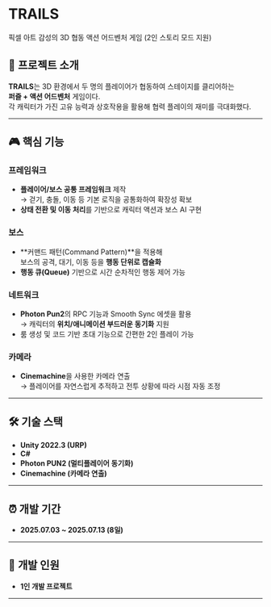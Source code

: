 # TRAILS

픽셀 아트 감성의 3D 협동 액션 어드벤처 게임 (2인 스토리 모드 지원)

## 📌 프로젝트 소개

**TRAILS**는 3D 환경에서 두 명의 플레이어가 협동하여 스테이지를 클리어하는  
**퍼즐 + 액션 어드벤처** 게임이다.  
각 캐릭터가 가진 고유 능력과 상호작용을 활용해 협력 플레이의 재미를 극대화했다.

---

## 🎮 핵심 기능

### 프레임워크
- **플레이어/보스 공통 프레임워크** 제작  
  → 걷기, 충돌, 이동 등 기본 로직을 공통화하여 확장성 확보  
- **상태 전환 및 이동 처리**를 기반으로 캐릭터 액션과 보스 AI 구현

### 보스
- **커맨드 패턴(Command Pattern)**을 적용해  
  보스의 공격, 대기, 이동 등을 **행동 단위로 캡슐화**  
- **행동 큐(Queue)** 기반으로 시간 순차적인 행동 제어 가능

### 네트워크
- **Photon Pun2**의 RPC 기능과 Smooth Sync 에셋을 활용  
  → 캐릭터의 **위치/애니메이션 부드러운 동기화** 지원  
- 룸 생성 및 코드 기반 초대 기능으로 간편한 2인 플레이 가능

### 카메라
- **Cinemachine**을 사용한 카메라 연출  
  → 플레이어를 자연스럽게 추적하고 전투 상황에 따라 시점 자동 조정

---

## 🛠️ 기술 스택

- **Unity 2022.3 (URP)**  
- **C#**  
- **Photon PUN2 (멀티플레이어 동기화)**  
- **Cinemachine (카메라 연출)**

---

## ⏰ 개발 기간

- **2025.07.03 ~ 2025.07.13 (8일)**

---

## 👤 개발 인원

- **1인 개발 프로젝트**

---
